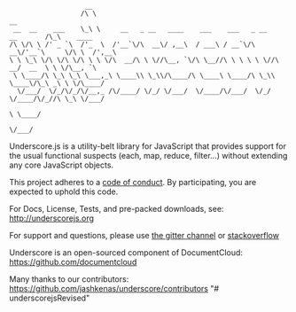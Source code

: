                        __
                      /\ \                                                         __
     __  __    ___    \_\ \     __   _ __   ____    ___    ___   _ __    __       /\_\    ____
    /\ \/\ \ /' _ `\  /'_  \  /'__`\/\  __\/ ,__\  / ___\ / __`\/\  __\/'__`\     \/\ \  /',__\
    \ \ \_\ \/\ \/\ \/\ \ \ \/\  __/\ \ \//\__, `\/\ \__//\ \ \ \ \ \//\  __/  __  \ \ \/\__, `\
     \ \____/\ \_\ \_\ \___,_\ \____\\ \_\\/\____/\ \____\ \____/\ \_\\ \____\/\_\ _\ \ \/\____/
      \/___/  \/_/\/_/\/__,_ /\/____/ \/_/ \/___/  \/____/\/___/  \/_/ \/____/\/_//\ \_\ \/___/
                                                                                  \ \____/
                                                                                   \/___/

Underscore.js is a utility-belt library for JavaScript that provides
support for the usual functional suspects (each, map, reduce, filter...)
without extending any core JavaScript objects.

This project adheres to a [code of conduct](CODE_OF_CONDUCT.md). By participating, you are expected to uphold this code.

For Docs, License, Tests, and pre-packed downloads, see:
http://underscorejs.org

For support and questions, please use
[the gitter channel](https://gitter.im/jashkenas/underscore)
or [stackoverflow](http://stackoverflow.com/search?q=underscore.js)

Underscore is an open-sourced component of DocumentCloud:
https://github.com/documentcloud

Many thanks to our contributors:
https://github.com/jashkenas/underscore/contributors
"# underscorejsRevised" 
